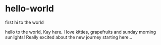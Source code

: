# hello-world
first hi to the world

hello to the world, Kay here. I love kitties, grapefruits and sunday morning sunlights!
Really excited about the new journey starting here...
